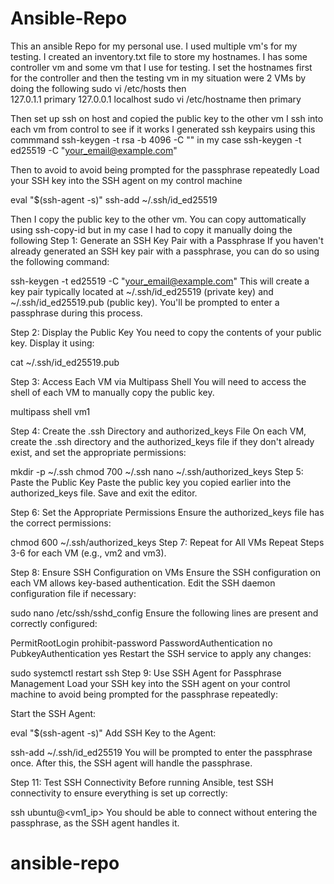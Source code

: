 # Ansible-Repo 
This an ansible Repo for my personal use. I used multiple vm's for my testing.
I created an inventory.txt file to store my hostnames.
I has some controller vm and some vm that I use for testing.
I set the hostnames first for the controller and then the testing vm in my situation were 2 VMs by doing the following 
sudo vi /etc/hosts
then  
127.0.1.1 primary
127.0.0.1 localhost
sudo vi /etc/hostname
then 
primary


Then set up ssh on host and copied the public key to the other vm 
I ssh into each vm from control to see if it works
I generated ssh keypairs using this commmand
ssh-keygen -t rsa -b 4096 -C "<EMAIL>" in my case ssh-keygen -t ed25519 -C "your_email@example.com"

Then to avoid  to avoid being prompted for the passphrase repeatedly Load your SSH key into the SSH agent on my control machine

eval "$(ssh-agent -s)"
ssh-add ~/.ssh/id_ed25519

Then I copy the public key to the other vm. You can copy auttomatically using ssh-copy-id but in my case I had to copy it manually doing the following
Step 1: Generate an SSH Key Pair with a Passphrase
If you haven't already generated an SSH key pair with a passphrase, you can do so using the following command:

ssh-keygen -t ed25519 -C "your_email@example.com"
This will create a key pair typically located at ~/.ssh/id_ed25519 (private key) and ~/.ssh/id_ed25519.pub (public key). You'll be prompted to enter a passphrase during this process.

Step 2: Display the Public Key
You need to copy the contents of your public key. Display it using:

cat ~/.ssh/id_ed25519.pub

Step 3: Access Each VM via Multipass Shell
You will need to access the shell of each VM to manually copy the public key.

multipass shell vm1

Step 4: Create the .ssh Directory and authorized_keys File
On each VM, create the .ssh directory and the authorized_keys file if they don't already exist, and set the appropriate permissions:


mkdir -p ~/.ssh
chmod 700 ~/.ssh
nano ~/.ssh/authorized_keys
Step 5: Paste the Public Key
Paste the public key you copied earlier into the authorized_keys file. Save and exit the editor.

Step 6: Set the Appropriate Permissions
Ensure the authorized_keys file has the correct permissions:

chmod 600 ~/.ssh/authorized_keys
Step 7: Repeat for All VMs
Repeat Steps 3-6 for each VM (e.g., vm2 and vm3).

Step 8: Ensure SSH Configuration on VMs
Ensure the SSH configuration on each VM allows key-based authentication. Edit the SSH daemon configuration file if necessary:

sudo nano /etc/ssh/sshd_config
Ensure the following lines are present and correctly configured:

PermitRootLogin prohibit-password
PasswordAuthentication no
PubkeyAuthentication yes
Restart the SSH service to apply any changes:

sudo systemctl restart ssh
Step 9: Use SSH Agent for Passphrase Management
Load your SSH key into the SSH agent on your control machine to avoid being prompted for the passphrase repeatedly:

Start the SSH Agent:

eval "$(ssh-agent -s)"
Add SSH Key to the Agent:

ssh-add ~/.ssh/id_ed25519
You will be prompted to enter the passphrase once. After this, the SSH agent will handle the passphrase.

Step 11: Test SSH Connectivity
Before running Ansible, test SSH connectivity to ensure everything is set up correctly:

ssh ubuntu@<vm1_ip>
You should be able to connect without entering the passphrase, as the SSH agent handles it.

# ansible-repo
